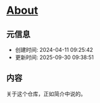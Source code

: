 # [About](https://github.com/bingdu748/Laboratory_of_Mad_Scientist/issues/1)

## 元信息

- 创建时间: 2024-04-11 09:25:42
- 更新时间: 2025-09-30 09:38:51

## 内容

关于这个仓库，正如简介中说的。
